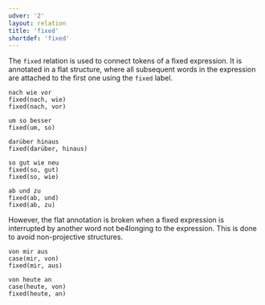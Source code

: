 ```yaml
---
udver: '2'
layout: relation
title: 'fixed'
shortdef: 'fixed'
---
```


The `fixed` relation is used to connect tokens of a fixed expression. It is annotated in a flat structure, where all subsequent words in the expression are attached to the first one using the `fixed` label.

~~~ sdparse
nach wie vor
fixed(nach, wie)
fixed(nach, vor)
~~~

~~~ sdparse
um so besser
fixed(um, so)
~~~

~~~ sdparse
darüber hinaus
fixed(darüber, hinaus)
~~~

~~~ sdparse
so gut wie neu
fixed(so, gut)
fixed(so, wie)
~~~

~~~ sdparse
ab und zu
fixed(ab, und)
fixed(ab, zu)
~~~

However, the flat annotation is broken when a fixed expression is interrupted by another word not be4longing to the expression. This is done to avoid non-projective structures.

~~~ sdparse
von mir aus
case(mir, von)
fixed(mir, aus)
~~~

~~~ sdparse
von heute an
case(heute, von)
fixed(heute, an)
~~~
<!-- Interlanguage links updated Po 6. listopadu 2023, 21:42:55 CET -->
